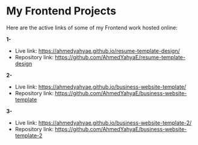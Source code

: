 # My Frontend Projects
Here are the active links of some of my Frontend work hosted online:

**1-**
 - Live link: https://ahmedyahyae.github.io/resume-template-design/
 - Repository link: https://github.com/AhmedYahyaE/resume-template-design

**2-**
 - Live link: https://ahmedyahyae.github.io/business-website-template/
 - Repository link: https://github.com/AhmedYahyaE/business-website-template

**3-**
 - Live link: https://ahmedyahyae.github.io/business-website-template-2/
 - Repository link: https://github.com/AhmedYahyaE/business-website-template-2
